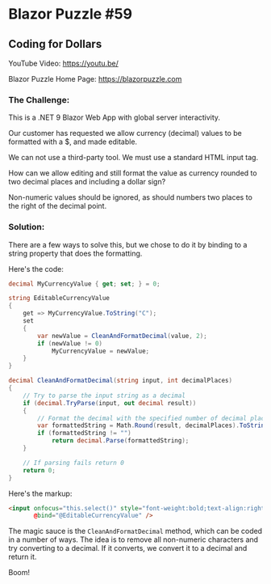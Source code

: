 # Blazor Puzzle #59

## Coding for Dollars

YouTube Video: https://youtu.be/

Blazor Puzzle Home Page: https://blazorpuzzle.com

### The Challenge:

This is a .NET 9 Blazor Web App with global server interactivity.

Our customer has requested we allow currency (decimal) values to be formatted with a $, and made editable.

We can not use a third-party tool. We must use a standard HTML input tag.

How can we allow editing and still format the value as currency rounded to two decimal places and including a dollar sign?

Non-numeric values should be ignored, as should numbers two places to the right of the decimal point.

### Solution:

There are a few ways to solve this, but we chose to do it by binding to a string property that does the formatting.

Here's the code:

```c#
decimal MyCurrencyValue { get; set; } = 0;

string EditableCurrencyValue
{
	get => MyCurrencyValue.ToString("C");
	set
	{
    	var newValue = CleanAndFormatDecimal(value, 2);
    	if (newValue != 0)
        	MyCurrencyValue = newValue;
	}
}

decimal CleanAndFormatDecimal(string input, int decimalPlaces)
{
	// Try to parse the input string as a decimal
	if (decimal.TryParse(input, out decimal result))
	{
    	// Format the decimal with the specified number of decimal places
	    var formattedString = Math.Round(result, decimalPlaces).ToString($"F{decimalPlaces}");
	    if (formattedString != "")
    	    return decimal.Parse(formattedString);
	}

	// If parsing fails return 0
	return 0;
}
```

Here's the markup:

```html
<input onfocus="this.select()" style="font-weight:bold;text-align:right;"
       @bind="@EditableCurrencyValue" />
```

The magic sauce is the `CleanAndFormatDecimal` method, which can be coded in a number of ways. The idea is to remove all non-numeric characters and try converting to a decimal. If it converts, we convert it to a decimal and return it.

Boom!
